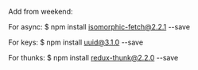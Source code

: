 Add from weekend:

For async:
$ npm install isomorphic-fetch@2.2.1 --save

For keys:
$ npm install uuid@3.1.0 --save

For thunks:
$ npm install redux-thunk@2.2.0 --save
